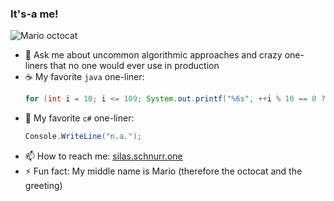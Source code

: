 ### It's-a me!

![Mario octocat](https://octodex.github.com/images/plumber.jpg)


* 💬 Ask me about uncommon algorithmic approaches and crazy one-liners that no one would ever use in production
* ☕ My favorite `java` one-liner:
  ```java
  for (int i = 10; i <= 109; System.out.printf("%6s", ++i % 10 == 0 ? i - 10 + "\n" : "\b" + i % 10 * (i / 10)));
  ```
* 🔪 My favorite `c#` one-liner:
  ```csharp
  Console.WriteLine("n.a.");
  ```
* 📫 How to reach me: [silas.schnurr.one](https://silas.schnurr.one)
* ⚡ Fun fact: My middle name is Mario (therefore the octocat and the greeting)

<!--
* 🔭 I’m currently working on ...
* 🌱 I’m currently learning ...
* 👯 I’m looking to collaborate on ...
-->
